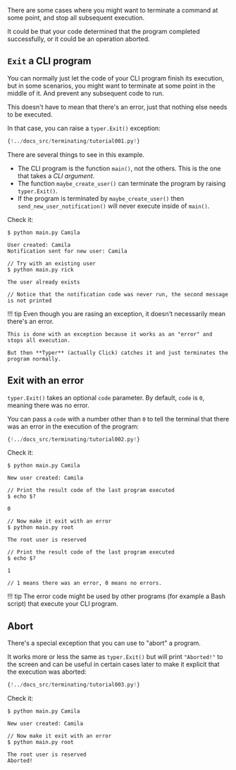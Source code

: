 There are some cases where you might want to terminate a command at some point, and stop all subsequent execution.

It could be that your code determined that the program completed successfully, or it could be an operation aborted.

## `Exit` a CLI program

You can normally just let the code of your CLI program finish its execution, but in some scenarios, you might want to terminate at some point in the middle of it. And prevent any subsequent code to run.

This doesn't have to mean that there's an error, just that nothing else needs to be executed.

In that case, you can raise a `typer.Exit()` exception:

```Python hl_lines="9"
{!../docs_src/terminating/tutorial001.py!}
```

There are several things to see in this example.

* The CLI program is the function `main()`, not the others. This is the one that takes a *CLI argument*.
* The function `maybe_create_user()` can terminate the program by raising `typer.Exit()`.
* If the program is terminated by `maybe_create_user()` then `send_new_user_notification()` will never execute inside of `main()`.

Check it:

<div class="termy">

```console
$ python main.py Camila

User created: Camila
Notification sent for new user: Camila

// Try with an existing user
$ python main.py rick

The user already exists

// Notice that the notification code was never run, the second message is not printed
```

</div>

!!! tip
    Even though you are rasing an exception, it doesn't necessarily mean there's an error.

    This is done with an exception because it works as an "error" and stops all execution.
    
    But then **Typer** (actually Click) catches it and just terminates the program normally.

## Exit with an error

`typer.Exit()` takes an optional `code` parameter. By default, `code` is `0`, meaning there was no error.

You can pass a `code` with a number other than `0` to tell the terminal that there was an error in the execution of the program:

```Python hl_lines="7"
{!../docs_src/terminating/tutorial002.py!}
```

Check it:

<div class="termy">

```console
$ python main.py Camila

New user created: Camila

// Print the result code of the last program executed
$ echo $?

0

// Now make it exit with an error
$ python main.py root

The root user is reserved

// Print the result code of the last program executed
$ echo $?

1

// 1 means there was an error, 0 means no errors.
```

</div>

!!! tip
    The error code might be used by other programs (for example a Bash script) that execute your CLI program.

## Abort

There's a special exception that you can use to "abort" a program.

It works more or less the same as `typer.Exit()` but will print `"Aborted!"` to the screen and can be useful in certain cases later to make it explicit that the execution was aborted:

```Python hl_lines="7"
{!../docs_src/terminating/tutorial003.py!}
```

Check it:

<div class="termy">

```console
$ python main.py Camila

New user created: Camila

// Now make it exit with an error
$ python main.py root

The root user is reserved
Aborted!
```

</div>
